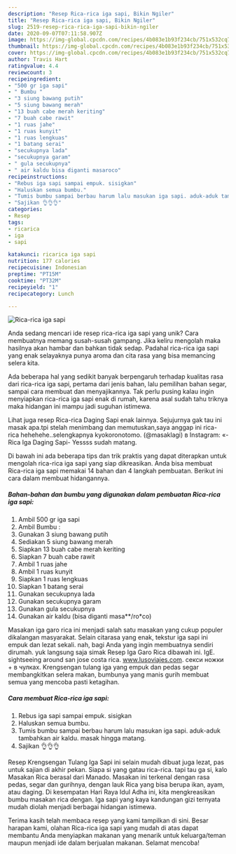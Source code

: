 ```yaml
---
description: "Resep Rica-rica iga sapi, Bikin Ngiler"
title: "Resep Rica-rica iga sapi, Bikin Ngiler"
slug: 2519-resep-rica-rica-iga-sapi-bikin-ngiler
date: 2020-09-07T07:11:58.907Z
image: https://img-global.cpcdn.com/recipes/4b083e1b93f234cb/751x532cq70/rica-rica-iga-sapi-foto-resep-utama.jpg
thumbnail: https://img-global.cpcdn.com/recipes/4b083e1b93f234cb/751x532cq70/rica-rica-iga-sapi-foto-resep-utama.jpg
cover: https://img-global.cpcdn.com/recipes/4b083e1b93f234cb/751x532cq70/rica-rica-iga-sapi-foto-resep-utama.jpg
author: Travis Hart
ratingvalue: 4.4
reviewcount: 3
recipeingredient:
- "500 gr iga sapi"
- " Bumbu "
- "3 siung bawang putih"
- "5 siung bawang merah"
- "13 buah cabe merah keriting"
- "7 buah cabe rawit"
- "1 ruas jahe"
- "1 ruas kunyit"
- "1 ruas lengkuas"
- "1 batang serai"
- "secukupnya lada"
- "secukupnya garam"
- " gula secukupnya"
- " air kaldu bisa diganti masaroco"
recipeinstructions:
- "Rebus iga sapi sampai empuk. sisigkan"
- "Haluskan semua bumbu."
- "Tumis bumbu sampai berbau harum lalu masukan iga sapi. aduk-aduk tambahkan air kaldu. masak hingga matang."
- "Sajikan 👌👌👌"
categories:
- Resep
tags:
- ricarica
- iga
- sapi

katakunci: ricarica iga sapi 
nutrition: 177 calories
recipecuisine: Indonesian
preptime: "PT15M"
cooktime: "PT32M"
recipeyield: "1"
recipecategory: Lunch

---
```



![Rica-rica iga sapi](https://img-global.cpcdn.com/recipes/4b083e1b93f234cb/751x532cq70/rica-rica-iga-sapi-foto-resep-utama.jpg)

Anda sedang mencari ide resep rica-rica iga sapi yang unik? Cara membuatnya memang susah-susah gampang. Jika keliru mengolah maka hasilnya akan hambar dan bahkan tidak sedap. Padahal rica-rica iga sapi yang enak selayaknya punya aroma dan cita rasa yang bisa memancing selera kita.

Ada beberapa hal yang sedikit banyak berpengaruh terhadap kualitas rasa dari rica-rica iga sapi, pertama dari jenis bahan, lalu pemilihan bahan segar, sampai cara membuat dan menyajikannya. Tak perlu pusing kalau ingin menyiapkan rica-rica iga sapi enak di rumah, karena asal sudah tahu triknya maka hidangan ini mampu jadi suguhan istimewa.

Lihat juga resep Rica-rica Daging Sapi enak lainnya. Sejujurnya gak tau ini masak apa.tpi stelah menimbang dan memutuskan,saya anggap ini rica- rica hehehehe..selengkapnya kyokoronotomo. (@masaklagi) в Instagram: «-Rica Iga Daging Sapi- Yessss sudah matang.


Di bawah ini ada beberapa tips dan trik praktis yang dapat diterapkan untuk mengolah rica-rica iga sapi yang siap dikreasikan. Anda bisa membuat Rica-rica iga sapi memakai 14 bahan dan 4 langkah pembuatan. Berikut ini cara dalam membuat hidangannya.

<!--inarticleads1-->

##### Bahan-bahan dan bumbu yang digunakan dalam pembuatan Rica-rica iga sapi:

1. Ambil 500 gr iga sapi
1. Ambil  Bumbu :
1. Gunakan 3 siung bawang putih
1. Sediakan 5 siung bawang merah
1. Siapkan 13 buah cabe merah keriting
1. Siapkan 7 buah cabe rawit
1. Ambil 1 ruas jahe
1. Ambil 1 ruas kunyit
1. Siapkan 1 ruas lengkuas
1. Siapkan 1 batang serai
1. Gunakan secukupnya lada
1. Gunakan secukupnya garam
1. Gunakan  gula secukupnya
1. Gunakan  air kaldu (bisa diganti masa**/ro*co)


Masakan iga garo rica ini menjadi salah satu masakan yang cukup populer dikalangan masyarakat. Selain citarasa yang enak, tekstur iga sapi ini empuk dan lezat sekali. nah, bagi Anda yang ingin membuatnya sendiri dirumah. yuk langsung saja simak Resep Iga Garo Rica dibawah ini. IgE. sightseeing around san jose costa rica. www.lusoviajes.com. секси ножки + в чулках. Krengsengan tulang iga yang empuk dan pedas segar membangkitkan selera makan, bumbunya yang manis gurih membuat semua yang mencoba pasti ketagihan. 

<!--inarticleads2-->

##### Cara membuat Rica-rica iga sapi:

1. Rebus iga sapi sampai empuk. sisigkan
1. Haluskan semua bumbu.
1. Tumis bumbu sampai berbau harum lalu masukan iga sapi. aduk-aduk tambahkan air kaldu. masak hingga matang.
1. Sajikan 👌👌👌


Resep Krengsengan Tulang Iga Sapi ini selain mudah dibuat juga lezat, pas untuk sajian di akhir pekan. Siapa si yang gatau rica-rica. tapi tau ga si, kalo Masakan Rica berasal dari Manado. Masakan ini terkenal dengan rasa pedas, segar dan gurihnya, dengan lauk Rica yang bisa berupa ikan, ayam, atau daging. Di kesempatan Hari Raya Idul Adha ini, kita mengkreasikan bumbu masakan rica dengan. Iga sapi yang kaya kandungan gizi ternyata mudah diolah menjadi berbagai hidangan istimewa. 

Terima kasih telah membaca resep yang kami tampilkan di sini. Besar harapan kami, olahan Rica-rica iga sapi yang mudah di atas dapat membantu Anda menyiapkan makanan yang menarik untuk keluarga/teman maupun menjadi ide dalam berjualan makanan. Selamat mencoba!
